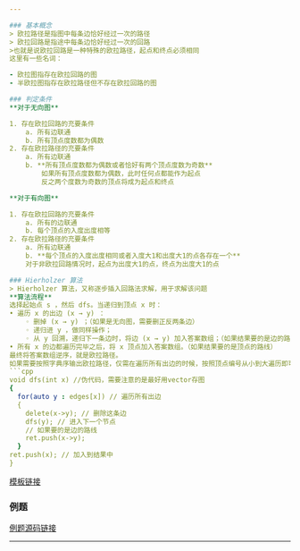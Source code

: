 ```yaml
---

### 基本概念
> 欧拉路径是指图中每条边恰好经过一次的路径
> 欧拉回路是指途中每条边恰好经过一次的回路
>也就是说欧拉回路是一种特殊的欧拉路径，起点和终点必须相同
这里有一些名词：

- 欧拉图指存在欧拉回路的图
- 半欧拉图指存在欧拉路径但不存在欧拉回路的图

### 判定条件
**对于无向图**

1. 存在欧拉回路的充要条件
    a. 所有边联通
    b. 所有顶点度数都为偶数
2. 存在欧拉路径的充要条件
    a. 所有边联通
    b. **所有顶点度数都为偶数或者恰好有两个顶点度数为奇数**
        如果所有顶点度数都为偶数，此时任何点都能作为起点
        反之两个度数为奇数的顶点将成为起点和终点

**对于有向图**

1. 存在欧拉回路的充要条件
    a. 所有的边联通
    b. 每个顶点的入度出度相等
2. 存在欧拉路径的充要条件
    a. 所有边联通
    b. **每个顶点的入度出度相同或者入度大1和出度大1的点各存在一个**
    对于非欧拉回路情况时，起点为出度大1的点，终点为出度大1的点

### Hierholzer 算法
> Hierholzer 算法，⼜称逐步插⼊回路法求解，用于求解该问题
**算法流程**
选择起始点 s ，然后 dfs。当递归到顶点 x 时：
• 遍历 x 的出边 (x → y) ：
    ◦ 删掉 (x → y) ；（如果是⽆向图，需要删正反两条边）
    ◦ 递归进 y ，做同样操作；
    ◦ 从 y 回溯，递归下⼀条边时，将边 (x → y) 加⼊答案数组；（如果结果要的是边的路线）
• 所有 x 的边都遍历完毕之后，将 x 顶点加⼊答案数组。（如果结果要的是顶点的路线）
最终将答案数组逆序，就是欧拉路径。
如果需要按照字典序输出欧拉路径，仅需在遍历所有出边的时候，按照顶点编号从⼩到⼤遍历即可
```cpp
void dfs(int x) //伪代码，需要注意的是最好用vector存图
{
  for(auto y : edges[x]) // 遍历所有出边
  {
    delete(x->y); // 删除这条边
    dfs(y); // 进⼊下⼀个节点
    // 如果要的是边的路线
    ret.push(x->y);
  }
ret.push(x); // 加⼊到结果中
}
```

[模板链接](https://github.com/mikuchan39399/HNIST-ACM-2024/tree/main/algorithms/%E5%9B%BE%E8%AE%BA/%E6%AC%A7%E6%8B%89%E8%B7%AF%E5%BE%84%E4%B8%8E%E6%AC%A7%E6%8B%89%E5%9B%9E%E8%B7%AF)

### 例题
[例题源码链接]()

---
```

